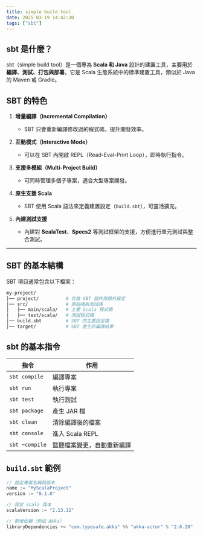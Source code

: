 ```yaml
---
title: simple build tool
date: 2025-03-19 14:42:30
tags: ["sbt"]
---
```

## sbt 是什麼？
sbt（simple build tool）是一個專為 **Scala 和 Java** 設計的建置工具，主要用於 **編譯、測試、打包與部署**。它是 Scala 生態系統中的標準建置工具，類似於 Java 的 Maven 或 Gradle。

## SBT 的特色
1. **增量編譯（Incremental Compilation）**
   - SBT 只會重新編譯修改過的程式碼，提升開發效率。

2. **互動模式（Interactive Mode）**
   - 可以在 SBT 內開啟 REPL（Read-Eval-Print Loop），即時執行指令。

3. **支援多模組（Multi-Project Build）**
   - 可同時管理多個子專案，適合大型專案開發。

4. **原生支援 Scala**
   - SBT 使用 Scala 語法來定義建置設定（`build.sbt`），可靈活擴充。

5. **內建測試支援**
   - 內建對 **ScalaTest**、**Specs2** 等測試框架的支援，方便進行單元測試與整合測試。

---

## SBT 的基本結構
SBT 項目通常包含以下檔案：
```bash
my-project/
│── project/          # 存放 SBT 插件與額外設定
│── src/              # 原始碼與測試碼
│   ├── main/scala/   # 主要 Scala 程式碼
│   ├── test/scala/   # 測試程式碼
│── build.sbt         # SBT 的主要設定檔
│── target/           # SBT 產生的編譯結果
```

## sbt 的基本指令
| 指令 | 作用 |
|---------------|-------------------------|
| `sbt compile` | 編譯專案 |
| `sbt run`     | 執行專案 |
| `sbt test`    | 執行測試 |
| `sbt package` | 產生 JAR 檔 |
| `sbt clean`   | 清除編譯後的檔案 |
| `sbt console` | 進入 Scala REPL |
| `sbt ~compile`| 監聽檔案變更，自動重新編譯 |


## `build.sbt` 範例
```scala
// 設定專案名稱與版本
name := "MyScalaProject"
version := "0.1.0"

// 設定 Scala 版本
scalaVersion := "2.13.12"

// 新增依賴（例如 Akka）
libraryDependencies += "com.typesafe.akka" %% "akka-actor" % "2.6.20"
```
